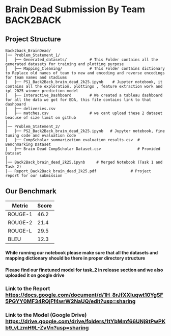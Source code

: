 # Brain Dead Submission By Team BACK2BACK

## Project Structure

```
Back2back_BrainDead/
│── Problem_Statement_1/             
│   ├── Generated_datasets/          # This Folder contains all the generated datasets for training and plotting purpose
│   ├── Mapping_Cleaning/            # This Folder contains dictionary to Replace old names of team to new and encoding and reverse encodings for team names and stadiums
│   ├── PS1_Back2Back_brain_dead_2k25.ipynb    # Jupyter notebook, it contains all the exploration, plottings , feature extraction work and ipl 2025 winner prediction model 
│   ├── Interactive_Dashboard        # We created a tableau dashboard for all the data we got for EDA, this file contains link to that dashboard
|   ├── deliveries.csv               
|   ├── matches.csv                  # we cant upload these 2 dataset beacuse of size limit on github
|
│── Problem_Statement_2/              
|   ├── PS2_Back2Back_brain_dead_2k25.ipynb   # Jupyter notebook, fine tuning code and evaluation code
|   ├── CompScholar_summarization_evaluation_results.csv  # Benchmarking Dataset
|   ├── Brain Dead CompScholar Dataset.csv                # Provided Dataset
|
│── Back2Back_brain_dead_2k25.ipynb     # Merged Notebook (Task 1 and Task 2)
│── Report_Back2Back_brain_dead_2k25.pdf               # Project report for our submission
```

## Our Benchmark
| Metric        | Score  |
|--------------|---------|
| ROUGE-1      |   46.2  |
| ROUGE-2      |   21.4  |
| ROUGE-L      |   29.5  |
| BLEU         |   12.3  |


#### While running our notebook please make sure that all the datasets and mapping dictionary should be there in proper directory structure

#### Please find our finetuned model for task_2 in release section and we also uploaded it on google drive 

### Link to the Report https://docs.google.com/document/d/1H_8rJfXXIuqwt10YgSF5PGYY0MF34RQjFf4wrW2NaUQ/edit?usp=sharing

### Link to the Model (Google Drive) https://drive.google.com/drive/folders/1tYbMmf66UNj9tPwPKb9_vLzmH9L-ZvVn?usp=sharing

